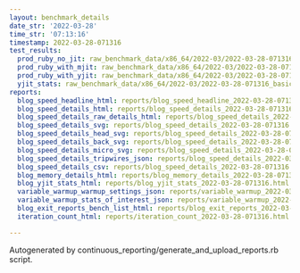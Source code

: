 ```yaml
---
layout: benchmark_details
date_str: '2022-03-28'
time_str: '07:13:16'
timestamp: 2022-03-28-071316
test_results:
  prod_ruby_no_jit: raw_benchmark_data/x86_64/2022-03/2022-03-28-071316_basic_benchmark_prod_ruby_no_jit.json
  prod_ruby_with_mjit: raw_benchmark_data/x86_64/2022-03/2022-03-28-071316_basic_benchmark_prod_ruby_with_mjit.json
  prod_ruby_with_yjit: raw_benchmark_data/x86_64/2022-03/2022-03-28-071316_basic_benchmark_prod_ruby_with_yjit.json
  yjit_stats: raw_benchmark_data/x86_64/2022-03/2022-03-28-071316_basic_benchmark_yjit_stats.json
reports:
  blog_speed_headline_html: reports/blog_speed_headline_2022-03-28-071316.html
  blog_speed_details_html: reports/blog_speed_details_2022-03-28-071316.html
  blog_speed_details_raw_details_html: reports/blog_speed_details_2022-03-28-071316.raw_details.html
  blog_speed_details_svg: reports/blog_speed_details_2022-03-28-071316.svg
  blog_speed_details_head_svg: reports/blog_speed_details_2022-03-28-071316.head.svg
  blog_speed_details_back_svg: reports/blog_speed_details_2022-03-28-071316.back.svg
  blog_speed_details_micro_svg: reports/blog_speed_details_2022-03-28-071316.micro.svg
  blog_speed_details_tripwires_json: reports/blog_speed_details_2022-03-28-071316.tripwires.json
  blog_speed_details_csv: reports/blog_speed_details_2022-03-28-071316.csv
  blog_memory_details_html: reports/blog_memory_details_2022-03-28-071316.html
  blog_yjit_stats_html: reports/blog_yjit_stats_2022-03-28-071316.html
  variable_warmup_warmup_settings_json: reports/variable_warmup_2022-03-28-071316.warmup_settings.json
  variable_warmup_stats_of_interest_json: reports/variable_warmup_2022-03-28-071316.stats_of_interest.json
  blog_exit_reports_bench_list_html: reports/blog_exit_reports_2022-03-28-071316.bench_list.html
  iteration_count_html: reports/iteration_count_2022-03-28-071316.html

---
```

Autogenerated by continuous_reporting/generate_and_upload_reports.rb script.

